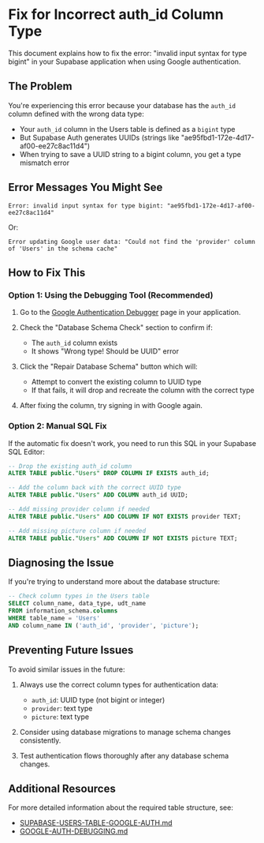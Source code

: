 # Fix for Incorrect auth_id Column Type

This document explains how to fix the error: "invalid input syntax for type bigint" in your Supabase application when using Google authentication.

## The Problem

You're experiencing this error because your database has the `auth_id` column defined with the wrong data type:

- Your `auth_id` column in the Users table is defined as a `bigint` type
- But Supabase Auth generates UUIDs (strings like "ae95fbd1-172e-4d17-af00-ee27c8ac11d4")
- When trying to save a UUID string to a bigint column, you get a type mismatch error

## Error Messages You Might See

```
Error: invalid input syntax for type bigint: "ae95fbd1-172e-4d17-af00-ee27c8ac11d4"
```

Or:

```
Error updating Google user data: "Could not find the 'provider' column of 'Users' in the schema cache"
```

## How to Fix This

### Option 1: Using the Debugging Tool (Recommended)

1. Go to the [Google Authentication Debugger](/google-auth-debug) page in your application.

2. Check the "Database Schema Check" section to confirm if:
   - The `auth_id` column exists
   - It shows "Wrong type! Should be UUID" error

3. Click the "Repair Database Schema" button which will:
   - Attempt to convert the existing column to UUID type
   - If that fails, it will drop and recreate the column with the correct type

4. After fixing the column, try signing in with Google again.

### Option 2: Manual SQL Fix

If the automatic fix doesn't work, you need to run this SQL in your Supabase SQL Editor:

```sql
-- Drop the existing auth_id column
ALTER TABLE public."Users" DROP COLUMN IF EXISTS auth_id;

-- Add the column back with the correct UUID type
ALTER TABLE public."Users" ADD COLUMN auth_id UUID;

-- Add missing provider column if needed
ALTER TABLE public."Users" ADD COLUMN IF NOT EXISTS provider TEXT;

-- Add missing picture column if needed
ALTER TABLE public."Users" ADD COLUMN IF NOT EXISTS picture TEXT;
```

## Diagnosing the Issue

If you're trying to understand more about the database structure:

```sql
-- Check column types in the Users table
SELECT column_name, data_type, udt_name
FROM information_schema.columns
WHERE table_name = 'Users'
AND column_name IN ('auth_id', 'provider', 'picture');
```

## Preventing Future Issues

To avoid similar issues in the future:

1. Always use the correct column types for authentication data:
   - `auth_id`: UUID type (not bigint or integer)
   - `provider`: text type
   - `picture`: text type

2. Consider using database migrations to manage schema changes consistently.

3. Test authentication flows thoroughly after any database schema changes.

## Additional Resources

For more detailed information about the required table structure, see:
- [SUPABASE-USERS-TABLE-GOOGLE-AUTH.md](./SUPABASE-USERS-TABLE-GOOGLE-AUTH.md)
- [GOOGLE-AUTH-DEBUGGING.md](./GOOGLE-AUTH-DEBUGGING.md)